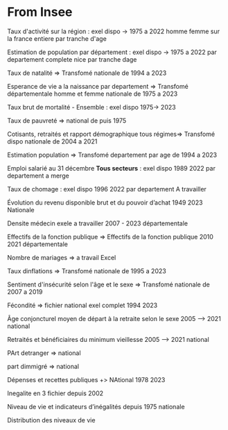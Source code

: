 # From Insee

Taux d'activité  sur la région : exel dispo -> 1975 a 2022 homme femme sur la france entiere par tranche d'age

Estimation de population par département  : exel dispo -> 1975  a 2022 par departement complete nice par tranche dage 

Taux de natalité  => Transfomé nationale de 1994 a 2023

Esperance de vie a la naissance par departement => Transfomé départementale homme et femme nationale de 1975 a 2023

Taux brut de mortalité - Ensemble : exel dispo 1975-> 2023

Taux de pauvreté => national de puis 1975

Cotisants, retraités et rapport démographique tous régimes=> Transfomé dispo nationale de 2004 a 2021

Estimation population => Transfomé departement par age  de 1994 a 2023

Emploi salarié au 31 décembre **Tous secteurs** : exel dispo 1989 2022 par departement a merge 

Taux de chomage  : exel dispo 1996 2022 par departement  A travailler

Évolution du revenu disponible brut et du pouvoir d’achat 1949 2023 Nationale

Densite médecin exele a travailler 2007 - 2023 départementale

Effectifs de la fonction publique => Effectifs de la fonction publique 2010 2021 départementale 

Nombre de mariages => a travail Excel

Taux dinflations => Transfomé nationale de 1995 a 2023

Sentiment d'insécurité selon l'âge et le sexe  => Transfomé  nationale de 2007 a 2019

Fécondité  => fichier national exel complet 1994 2023

Âge conjoncturel moyen de départ à la retraite selon le sexe  2005 --> 2021 national

Retraités et bénéficiaires du minimum vieillesse 2005 --> 2021 national

PArt detranger => national

part dimmigré => national

Dépenses et recettes publiques +> NAtional 1978 2023

Inegalite en 3 fichier depuis 2002

Niveau de vie et indicateurs d’inégalités  depuis 1975 nationale

Distribution des niveaux de vie

